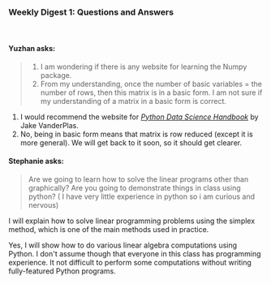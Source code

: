 ### Weekly Digest 1: Questions and Answers

<br/>

#### Yuzhan asks:
> 1. I am wondering if there is any website for learning the Numpy package.
> 2. From my understanding, once the number of basic variables = the number of rows,
>   then this matrix is in a basic form. I am not sure if my understanding of a matrix
>   in a basic form is correct.

1. I would recommend the website for [*Python Data Science Handbook*](https://jakevdp.github.io/PythonDataScienceHandbook/index.html) by Jake VanderPlas.
2. No, being in basic form means that matrix is row reduced (except it is more general).
We will get back to it soon, so it should get clearer.


#### Stephanie asks:

> Are we going to learn how to solve the linear programs other than graphically?
> Are you going to demonstrate things in class using python? ( I have very little experience in python
> so i am curious and nervous)

I will explain how to solve linear programming problems using the simplex method, which is one of the
main methods used in practice.

Yes, I will show how to do various linear algebra computations using Python. I don't assume though
that everyone in this class has programming experience. It not difficult to perform some computations
without writing fully-featured Python programs.

